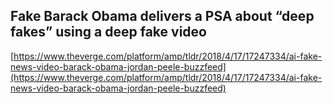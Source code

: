 ## Fake Barack Obama delivers a PSA about “deep fakes” using a deep fake video
  
  [https://www.theverge.com/platform/amp/tldr/2018/4/17/17247334/ai-fake-news-video-barack-obama-jordan-peele-buzzfeed](https://www.theverge.com/platform/amp/tldr/2018/4/17/17247334/ai-fake-news-video-barack-obama-jordan-peele-buzzfeed)